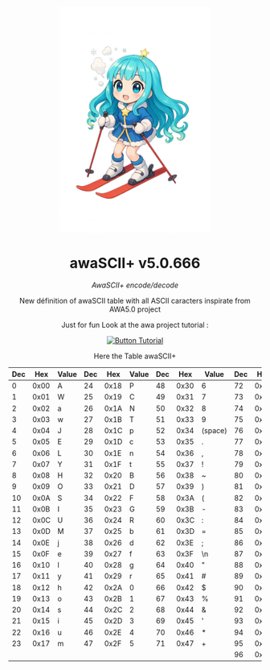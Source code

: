 
<div align = center >

<img
    width = 300
    src = 'Resources/awaSCII+.png'
/>

#   awaSCII+ v5.0.666


*AwaSCII+ encode/decode*
<br>

New définition of awaSCII table with all ASCII caracters
inspirate from AWA5.0 project

Just for fun Look at the awa project tutorial :
<!-- 

[![Button Website]][Website]   -->
[![Button Tutorial]][Tutorial]
<!-- 
[![Button Specification]][Specification]  
[![Button Development]][Development]

</div>

<br>
<br>



<br> -->

<!----------------------------------------------------------------------------->
<!-- 
[Button Specification]: https://img.shields.io/badge/Specification-3eb1c2?style=for-the-badge&logoColor=white&logo=GoogleDocs
[Specification]: Documentation/AWA5.0%20Specification.pdf

[Button Development]: https://img.shields.io/badge/Development-007ACC?style=for-the-badge&logoColor=white&logo=VisualStudioCode
[Development]: Documentation/Development.md

[Button Website]: https://img.shields.io/badge/Website-b19d2f?style=for-the-badge&logoColor=white&logo=ElasticStack
[Website]: https://temptempai.github.io/AWA5.0/ -->

[Button Tutorial]: https://img.shields.io/badge/Tutorial-b92319?style=for-the-badge&logoColor=white&logo=YouTube
[Tutorial]: https://www.youtube.com/watch?v=DY70AcaXq40




Here the Table awaSCII+
</div>

| Dec | Hex  | Value | Dec | Hex  | Value | Dec | Hex  | Value | Dec | Hex  | Value |
|-----|------|-------|-----|------|-------|-----|------|-------|-----|------|-------|
| 0   | 0x00 | A     | 24  | 0x18 | P     | 48  | 0x30 | 6     | 72  | 0x48 | /     |
| 1   | 0x01 | W     | 25  | 0x19 | C     | 49  | 0x31 | 7     | 73  | 0x49 | <     |
| 2   | 0x02 | a     | 26  | 0x1A | N     | 50  | 0x32 | 8     | 74  | 0x4A | >     |
| 3   | 0x03 | w     | 27  | 0x1B | T     | 51  | 0x33 | 9     | 75  | 0x4B | ?     |
| 4   | 0x04 | J     | 28  | 0x1C | p     | 52  | 0x34 | (space) | 76 | 0x4C | @   |
| 5   | 0x05 | E     | 29  | 0x1D | c     | 53  | 0x35 | .     | 77  | 0x4D | K     |
| 6   | 0x06 | L     | 30  | 0x1E | n     | 54  | 0x36 | ,     | 78  | 0x4E | Q     |
| 7   | 0x07 | Y     | 31  | 0x1F | t     | 55  | 0x37 | !     | 79  | 0x4F | V     |
| 8   | 0x08 | H     | 32  | 0x20 | B     | 56  | 0x38 | ~     | 80  | 0x50 | X     |
| 9   | 0x09 | O     | 33  | 0x21 | D     | 57  | 0x39 | )     | 81  | 0x51 | Z     |
| 10  | 0x0A | S     | 34  | 0x22 | F     | 58  | 0x3A | (     | 82  | 0x52 | [     |
| 11  | 0x0B | I     | 35  | 0x23 | G     | 59  | 0x3B | -     | 83  | 0x53 | \\    |
| 12  | 0x0C | U     | 36  | 0x24 | R     | 60  | 0x3C | :     | 84  | 0x54 | ]     |
| 13  | 0x0D | M     | 37  | 0x25 | b     | 61  | 0x3D | =     | 85  | 0x55 | ^     |
| 14  | 0x0E | j     | 38  | 0x26 | d     | 62  | 0x3E | ;     | 86  | 0x56 | _     |
| 15  | 0x0F | e     | 39  | 0x27 | f     | 63  | 0x3F | \n    | 87  | 0x57 | \`    |
| 16  | 0x10 | l     | 40  | 0x28 | g     | 64  | 0x40 | "     | 88  | 0x58 | {     |
| 17  | 0x11 | y     | 41  | 0x29 | r     | 65  | 0x41 | #     | 89  | 0x59 | (tab)     |
| 18  | 0x12 | h     | 42  | 0x2A | 0     | 66  | 0x42 | $     | 90  | 0x5A | }     |
| 19  | 0x13 | o     | 43  | 0x2B | 1     | 67  | 0x43 | %     | 91  | 0x5B | k     |
| 20  | 0x14 | s     | 44  | 0x2C | 2     | 68  | 0x44 | &     | 92  | 0x5C | q     |
| 21  | 0x15 | i     | 45  | 0x2D | 3     | 69  | 0x45 | '     | 93  | 0x5D | v     |
| 22  | 0x16 | u     | 46  | 0x2E | 4     | 70  | 0x46 | *     | 94  | 0x5E | x     |
| 23  | 0x17 | m     | 47  | 0x2F | 5     | 71  | 0x47 | +     | 95  | 0x5F | z     |
|     |      |       |     |      |       |     |      |       | 96  | 0x60 | \t   |

